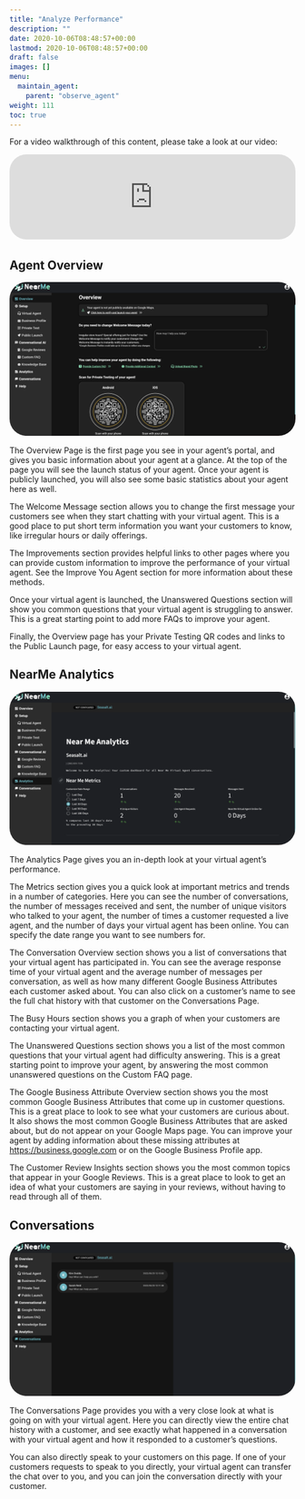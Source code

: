 ```yaml
---
title: "Analyze Performance"
description: ""
date: 2020-10-06T08:48:57+00:00
lastmod: 2020-10-06T08:48:57+00:00
draft: false
images: []
menu:
  maintain_agent:
    parent: "observe_agent"
weight: 111
toc: true
---
```



For a video walkthrough of this content, please take a look at our video:

   <iframe width="100%" height="10%" src="https://www.youtube.com/embed/26OIrHmIRQI" title="YouTube video player" frameborder="0" allow="accelerometer; autoplay; clipboard-write; encrypted-media; gyroscope; picture-in-picture" allowfullscreen style="border-radius: 30px;"></iframe>

## Agent Overview

<a href="images/overview.png"><img src="images/overview.png" alt="Overview" style="max-width:100%; border-radius: 30px;"></a>

The Overview Page is the first page you see in your agent’s portal, and gives you basic information about your agent at a glance. At the top of the page you will see the launch status of your agent. Once your agent is publicly launched, you will also see some basic statistics about your agent here as well.

The Welcome Message section allows you to change the first message your customers see when they start chatting with your virtual agent. This is a good place to put short term information you want your customers to know, like irregular hours or daily offerings.

The Improvements section provides helpful links to other pages where you can provide custom information to improve the performance of your virtual agent. See the Improve You Agent section for more information about these methods.

Once your virtual agent is launched, the Unanswered Questions section will show you common questions that your virtual agent is struggling to answer. This is a great starting point to add more FAQs to improve your agent.

Finally, the Overview page has your Private Testing QR codes and links to the Public Launch page, for easy access to your virtual agent.

## NearMe Analytics

<a href="images/analytics.png"><img src="images/analytics.png" alt="Analytics" style="max-width:100%; border-radius: 30px;"></a>


The Analytics Page gives you an in-depth look at your virtual agent’s performance.

The Metrics section gives you a quick look at important metrics and trends in a number of categories. Here you can see the number of conversations, the number of messages received and sent, the number of unique visitors who talked to your agent, the number of times a customer requested a live agent, and the number of days your virtual agent has been online. You can specify the date range you want to see numbers for.

The Conversation Overview section shows you a list of conversations that your virtual agent has participated in. You can see the average response time of your virtual agent and the average number of messages per conversation, as well as how many different Google Business Attributes each customer asked about. You can also click on a customer’s name to see the full chat history with that customer on the Conversations Page.

The Busy Hours section shows you a graph of when your customers are contacting your virtual agent.

The Unanswered Questions section shows you a list of the most common questions that your virtual agent had difficulty answering. This is a great starting point to improve your agent, by answering the most common unanswered questions on the Custom FAQ page.

The Google Business Attribute Overview section shows you the most common Google Business Attributes that come up in customer questions. This is a great place to look to see what your customers are curious about. It also shows the most common Google Business Attributes that are asked about, but do not appear on your Google Maps page. You can improve your agent by adding information about these missing attributes at https://business.google.com or on the Google Business Profile app.

The Customer Review Insights section shows you the most common topics that appear in your Google Reviews. This is a great place to look to get an idea of what your customers are saying in your reviews, without having to read through all of them.

## Conversations

<a href="images/conversations.png"><img src="images/conversations.png" alt="Conversations" style="max-width:100%; border-radius: 30px;"></a>

The Conversations Page provides you with a very close look at what is going on with your virtual agent. Here you can directly view the entire chat history with a customer, and see exactly what happened in a conversation with your virtual agent and how it responded to a customer’s questions.

You can also directly speak to your customers on this page. If one of your customers requests to speak to you directly, your virtual agent can transfer the chat over to you, and you can join the conversation directly with your customer.
